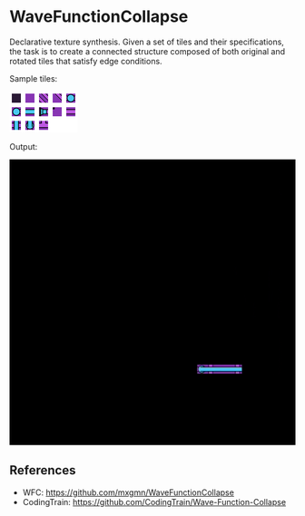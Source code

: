 # WaveFunctionCollapse

Declarative texture synthesis. Given a set of tiles and their specifications,
the task is to create a connected structure composed of both original and
rotated tiles that satisfy edge conditions.

Sample tiles:

![image](https://raw.githubusercontent.com/oneearedrabbit/image-synthesis/master/wfc/tiles/overview.png)

Output:

![image](https://raw.githubusercontent.com/oneearedrabbit/image-synthesis/master/wfc/thumbnail.gif)

## References

- WFC: https://github.com/mxgmn/WaveFunctionCollapse
- CodingTrain: https://github.com/CodingTrain/Wave-Function-Collapse

